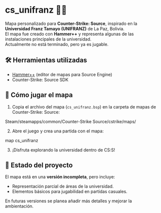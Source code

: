 # cs_unifranz 🏫🔫

Mapa personalizado para **Counter-Strike: Source**, inspirado en la **Universidad Franz Tamayo (UNIFRANZ)** de La Paz, Bolivia.  
El mapa fue creado con **Hammer++** y representa algunas de las instalaciones principales de la universidad.  
Actualmente no está terminado, pero ya es jugable.

## 🛠️ Herramientas utilizadas

- [Hammer++](https://ficool2.github.io/HammerPlusPlus-Website/) (editor de mapas para Source Engine)  
- Counter-Strike: Source SDK  

## 🚀 Cómo jugar el mapa

1. Copia el archivo del mapa (`cs_unifranz.bsp`) en la carpeta de mapas de Counter-Strike: Source:  

Steam/steamapps/common/Counter-Strike Source/cstrike/maps/

2. Abre el juego y crea una partida con el mapa:  

map cs_unifranz

3. ¡Disfruta explorando la universidad dentro de CS:S!  

## 📌 Estado del proyecto

El mapa está en una **versión incompleta**, pero incluye:  
- Representación parcial de áreas de la universidad.  
- Elementos básicos para jugabilidad en partidas casuales.  

En futuras versiones se planea añadir más detalles y mejorar la ambientación.  
